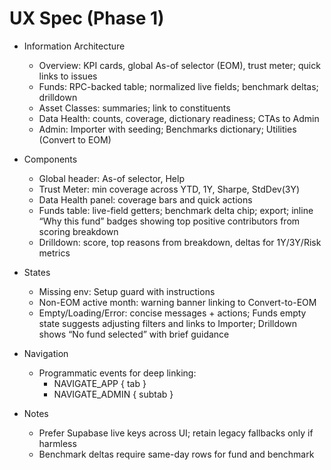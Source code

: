 # UX Spec (Phase 1)

- Information Architecture
  - Overview: KPI cards, global As-of selector (EOM), trust meter; quick links to issues
  - Funds: RPC-backed table; normalized live fields; benchmark deltas; drilldown
  - Asset Classes: summaries; link to constituents
  - Data Health: counts, coverage, dictionary readiness; CTAs to Admin
  - Admin: Importer with seeding; Benchmarks dictionary; Utilities (Convert to EOM)

- Components
  - Global header: As-of selector, Help
  - Trust Meter: min coverage across YTD, 1Y, Sharpe, StdDev(3Y)
  - Data Health panel: coverage bars and quick actions
  - Funds table: live-field getters; benchmark delta chip; export; inline “Why this fund” badges showing top positive contributors from scoring breakdown
  - Drilldown: score, top reasons from breakdown, deltas for 1Y/3Y/Risk metrics

- States
  - Missing env: Setup guard with instructions
  - Non-EOM active month: warning banner linking to Convert-to-EOM
  - Empty/Loading/Error: concise messages + actions; Funds empty state suggests adjusting filters and links to Importer; Drilldown shows “No fund selected” with brief guidance

- Navigation
  - Programmatic events for deep linking:
    - NAVIGATE_APP { tab }
    - NAVIGATE_ADMIN { subtab }

- Notes
  - Prefer Supabase live keys across UI; retain legacy fallbacks only if harmless
  - Benchmark deltas require same-day rows for fund and benchmark